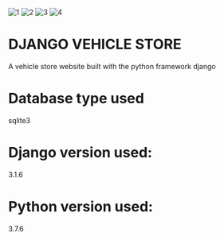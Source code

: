 ![1](https://user-images.githubusercontent.com/57450098/129121404-b30f2f41-01fb-4cca-8e04-b5afcf6071bc.png)
![2](https://user-images.githubusercontent.com/57450098/129121425-ca00dcc1-23a3-4a27-ad28-f7922c81b7c4.png)
![3](https://user-images.githubusercontent.com/57450098/129121439-b04f2632-73a9-4a4d-817a-90c63b05efd2.png)
![4](https://user-images.githubusercontent.com/57450098/129121902-3fba2fe3-c6b3-435f-a344-5088761bed0b.png)
# DJANGO VEHICLE STORE 
A vehicle store website built with the python framework django

# Database type used
sqlite3
# Django version used: 
3.1.6
# Python version used: 
3.7.6

